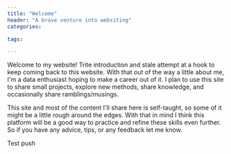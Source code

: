 ```yaml
---
title: "Welcome"
header: "A brave venture into websiting"
categories:

tags:

---
```


Welcome to my website! Trite introduction and stale attempt at a hook to keep coming back to this website. With that out of the way a little about me, I'm a data enthusiast hoping to make a career out of it. I plan to use this site to share small projects, explore new methods, share knowledge, and occasionally share ramblings/musings.

This site and most of the content I'll share here is self-taught, so some of it might be a little rough around the edges. With that in mind I think this platform will be a good way to practice and refine these skills even further. So if you have any advice, tips, or any feedback let me know. 

Test push